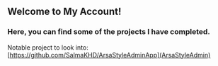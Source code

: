 ## Welcome to My Account!
### Here, you can find some of the projects I have completed.
Notable project to look into: [https://github.com/SalmaKHD/ArsaStyleAdminApp](ArsaStyleAdmin)
